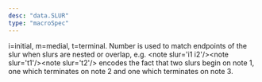 ```yaml
---
desc: "data.SLUR"
type: "macroSpec"
---
```


i=initial, m=medial, t=terminal. Number is used to match endpoints of the slur when
slurs are nested or overlap, e.g. &lt;note slur='i1 i2'/&gt;&lt;note slur='t1'/&gt;&lt;note
slur='t2'/&gt; encodes the fact that two slurs begin on note 1, one which terminates
on note
2 and one which terminates on note 3.